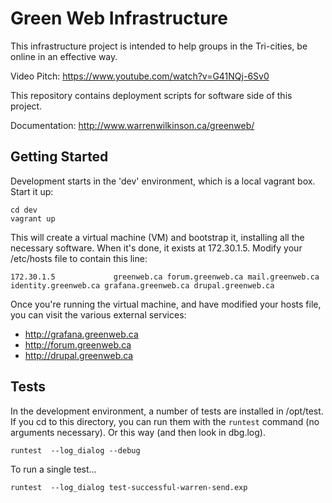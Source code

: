 # Green Web Infrastructure

This infrastructure project is intended to help groups in the
Tri-cities, be online in an effective way.

Video Pitch: https://www.youtube.com/watch?v=G41NQj-6Sv0

This repository contains deployment scripts for software
side of this project.

Documentation: http://www.warrenwilkinson.ca/greenweb/

## Getting Started

Development starts in the 'dev' environment, which is a local vagrant
box. Start it up:

    cd dev
    vagrant up

This will create a virtual machine (VM) and bootstrap it, installing
all the necessary software.  When it's done, it exists at 172.30.1.5. Modify
your /etc/hosts file to contain this line:

    172.30.1.5             greenweb.ca forum.greenweb.ca mail.greenweb.ca identity.greenweb.ca grafana.greenweb.ca drupal.greenweb.ca

Once you're running the virtual machine, and have modified your hosts
file, you can visit the various external services:

  - http://grafana.greenweb.ca
  - http://forum.greenweb.ca
  - http://drupal.greenweb.ca

## Tests

In the development environment, a number of tests are installed in
/opt/test.  If you cd to this directory, you can run them with the
`runtest` command (no arguments necessary). Or this way (and then
look in dbg.log).

    runtest  --log_dialog --debug

To run a single test...

    runtest  --log_dialog test-successful-warren-send.exp
